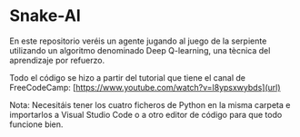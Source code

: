 # Snake-AI
En este repositorio veréis un agente jugando al juego de la serpiente utilizando un algoritmo denominado Deep Q-learning, una tècnica del aprendizaje por refuerzo.

Todo el código se hizo a partir del tutorial que tiene el canal de FreeCodeCamp: [https://www.youtube.com/watch?v=l8ypsxwybds](url)

Nota: Necesitáis tener los cuatro ficheros de Python en la misma carpeta e importarlos a Visual Studio Code o a otro editor de código para que todo funcione bien.

